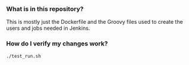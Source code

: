 ### What is in this repository? ###

This is mostly just the Dockerfile and the Groovy files used to create the users and jobs needed in  Jenkins.

### How do I verify my changes work? ###
```bash
./test_run.sh
```
